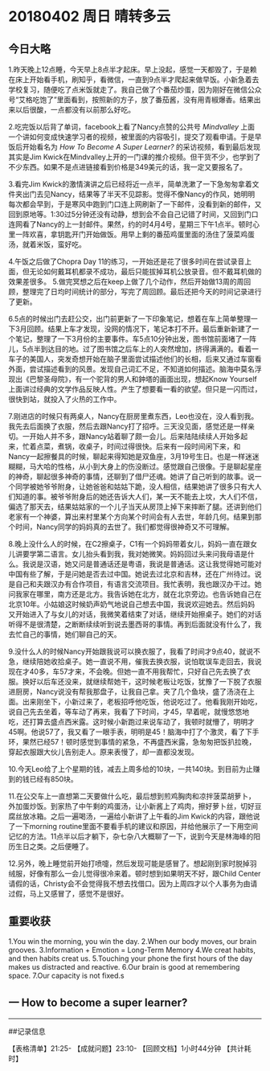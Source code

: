 # 20180402  周日  晴转多云

## 今日大略
1.昨天晚上12点睡，今天早上8点半才起床。早上没起，感觉一天都毁了，于是赖在床上开始看手机，刷知乎，看微信，一直到9点半才爬起来做早饭。小新急着去学校复习，随便吃了点米饭就走了。我自己做了个番茄炒蛋，因为刚好在微信公众号“艾格吃饱了”里面看到，按照新的方子，放了番茄酱，没有用青椒爆香。结果出来以后很酸，一点都没有以前那么好吃。

2.吃完饭以后背了单词，facebook上看了Nancy点赞的公共号 *Mindvalley* 上面一个讲如何变成快速学习者的视频，被里面的内容吸引，提交了观看申请。于是早饭后开始看名为 *How To Become A Super Learner?* 的采访视频，看到最后发现其实是Jim Kwick在Mindvalley上开的一门课的推介视频。但干货不少，也学到了不少东西。如果不是点进链接看到价格是349美元的话，我一定又要报名了。

3.看完Jim Kwick的激情演讲之后已经将近一点半，简单洗漱了一下急匆匆拿着文件夹出门去见Nancy，结果等了半天不见踪影。觉得不像Nancy的作风，她明明每次都会早到，于是寒风中跑到门口连上网刷新了一下邮件，没看到新的邮件，又回到原地等。1:30过5分钟还没有动静，想到会不会自己记错了时间，又回到门口连网看了Nancy的上一封邮件。果然，约的时4月4号，星期三下午1点半。顿时心里一阵欢喜，拿钥匙开门开始做饭。用早上剩的番茄鸡蛋里面的汤住了菠菜鸡蛋汤，就着米饭，蛮好吃。

4.午饭之后做了Chopra Day 11的练习，一开始还是花了很多时间在尝试录音上面，但无论如何戴耳机都录不成功，最后只能拔掉耳机公放录音。但不戴耳机做的效果差很多。
5.做完冥想之后在keep上做了几个动作，然后开始做13周的周回顾，整理完了日均时间统计的部分，写完了周回顾。最后还把今天的时间记录进行了更新。

6.5点的时候出门去赶公交，出门前更新了一下印象笔记，想着在车上简单整理一下3月回顾。结果上车才发现，没网的情况下，笔记本打不开。最后重新新建了一个笔记，整理了一下3月份的主要事件。车5点10分钟出发，图书馆前面堵了一阵儿，5点半到达目的地。过了图书馆之后车上的人突然增加，挤得满满的。看着一车子的美国人，突发奇想开始在脑子里面尝试描述他们的长相，后来又通过车窗看外面，尝试描述看到的风景。发现自己词汇不足，不知道如何描述。脑海中莫名浮现出《巴黎圣母院》，有一个驼背的男人和鈡塔的画面出现，想起Know Yourself上面讲过经典的文学作品反映人性。产生了想要看一看的欲望。但只是一闪而过，很快到站，就投入了火热的工作中。

7.刚进店的时候只有两桌人，Nancy在厨房里煮东西，Leo也没在，没人看到我。我先去后面换了衣服，然后去跟Nancy打了招呼。三天没见面，感觉还是一样亲切。一开始人并不多，跟Nancy站着聊了颇一会儿。后来陆陆续续人开始多起来，忙着点菜，煮锅，收桌子，时间过得很快。后来有一段时间闲下来，和Nancy一起擦餐具的时候，聊起来得知她是双鱼座，3月19号生日。也是一样迷迷糊糊，马大哈的性格，从小到大身上的伤没断过。感觉跟自己很像。于是聊起星座的神奇，聊起很多神奇的事情，还聊到了借尸还魂。她讲了自己听到的故事。说一个同学被她爷爷附身，让她爸爸和姑姑下跪，没人相信，结果她讲了很多只有大人们知道的事。被爷爷附身后的她还告诉大人们，某一天不能去上坟，大人们不信，偏选了那天去，结果姑姑家的一个儿子当天从房顶上掉下来摔断了腿。还讲到他们老家有一个神婆，算出来村里某个方向某个时间会有人去世，年龄几何。结果到那个时间，Nancy同学的妈妈真的去世了。我们都觉得很神奇又不可理解。

8.晚上没什么人的时候，在C2擦桌子，C1有一个妈妈带着女儿，妈妈一直在跟女儿讲要学第二语言。女儿抬头看到我，我对她微笑。妈妈回过头来问我母语是什么。我说是汉语，她又问是普通话还是粤语，我说是普通话。这让我觉得她可能对中国有些了解，于是问她是否去过中国。她说去过北京和吉林，还在广州待过。说是自己和夫跟汉办有合作项目，有语言交流项目。我忙表明，我也跟汉办干过。她问我家在哪里，南方还是北方。我告诉她在北方，就在北京旁边。也告诉她自己在北京10年。小姑娘这时候奶声奶气地说自己想去中国，我说欢迎她去。然后妈妈又开始进入了与女儿的对话，我微笑着结束了对话，继续开始擦桌子。她们的对话听得不是很清楚，之断断续续听到说去墨西哥的事情。再到后面就没有什么了，我去忙自己的事情，她们聊自己的天。

9.没什么人的时候Nancy开始跟我说可以换衣服了，我看了时间才9点40，就说不急，继续陪她收拾桌子。她一直说不用，催我去换衣服，说怕耽误车走回去，我说现在才40多，车57才来，不会晚。但她一直不用我帮忙，只好自己先去换了衣服。换好以后车还没来，就继续帮她干，这时候老板让吃饭，犹豫了一下脱了衣服进厨房，Nancy说没有帮我那盘子，让我自己拿。夹了几个鱼块，盛了汤浇在上面。出来刚坐下，小新过来了，老板招呼他吃饭，他说吃过了。他看我刚开始吃，说自己先去坐着，等车动了再来，我看了下时间，才45，早着呢，就慢悠悠地吃，还打算去盛点西米露。这时候小新跑过来说车动了，我顿时就懵了，明明才45啊。他说57了，我又看了一眼手表，明明是45！脑海中打了个激灵，看了下手环，果然已经57！顿时感觉到事情的紧急，不再盛西米露，急匆匆把饭扒拉晚，穿起衣服跟大伙儿告别走人。原来表慢了，却一直都没发现。

10.今天Leo给了上个星期的钱，减去上周多给的10块，一共140块。到目前为止赚到的钱已经有850块。

11.在公交车上一直想第二天要做什么吃，最后想到煎鸡胸肉和凉拌菠菜胡萝卜，外加蛋炒饭。到家热了中午剩的鸡蛋汤，让小新酱上了鸡肉，擦好萝卜丝，切好豆腐丝放冰箱。之后一遍喝汤，一遍给小新讲了上午看的Jim Kwick的内容，跟他说了一下morning routine里面不要看手机的建议和原因，并给他展示了一下用空间记忆的方法。11点半以后才躺下，杂七杂八大概聊了一下，说到今天是林海峰的阳历生日之类。之后便睡了。

12.另外，晚上睡觉前开始打喷嚏，然后发现可能是感冒了。想起刚到家时脱掉羽绒服，好像有那么一会儿觉得很冷来着。顿时想到如果明天不好，跟Child Center请假的话，Christy会不会觉得我不想去找借口。因为上周四才以个人事务为由请过假，马上又感冒了，感觉不是很好。


## 重要收获
1.You win the morning, you win the day.
2.When our body moves, our brain grooves.
3.Information + Emotion = Long-Term Memory
4.We creat habits, and then habits creat us.
5.Touching your phone the first hours of the day makes us distracted and reactive.
6.Our brain is good at remembering space.
7.Our capacity is not fixed.s

## 一 How to become a super learner?

***
##记录信息

【表格清单】21:25-
【成就问题】23:10-
【回顾文档】1小时44分钟
【共计耗时】
